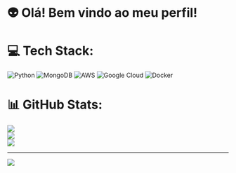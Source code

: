 # 👽 Olá! Bem vindo ao meu perfil!

# 💻 Tech Stack:
![Python](https://img.shields.io/badge/python-3670A0?style=for-the-badge&logo=python&logoColor=ffdd54) ![MongoDB](https://img.shields.io/badge/MongoDB-%234ea94b.svg?style=for-the-badge&logo=mongodb&logoColor=white) ![AWS](https://img.shields.io/badge/AWS-%23FF9900.svg?style=for-the-badge&logo=amazon-aws&logoColor=white) ![Google Cloud](https://img.shields.io/badge/GoogleCloud-%234285F4.svg?style=for-the-badge&logo=google-cloud&logoColor=white) ![Docker](https://img.shields.io/badge/docker-%230db7ed.svg?style=for-the-badge&logo=docker&logoColor=white)
# 📊 GitHub Stats:
![](https://github-readme-stats.vercel.app/api?username=bruno-gorga&theme=dark&hide_border=false&include_all_commits=true&count_private=false)<br/>
![](https://nirzak-streak-stats.vercel.app/?user=bruno-gorga&theme=dark&hide_border=false)<br/>
![](https://github-readme-stats.vercel.app/api/top-langs/?username=bruno-gorga&theme=dark&hide_border=false&include_all_commits=true&count_private=false&layout=compact)

---
[![](https://visitcount.itsvg.in/api?id=bruno-gorga&icon=0&color=0)](https://visitcount.itsvg.in)

<!-- Proudly created with GPRM ( https://gprm.itsvg.in ) -->
